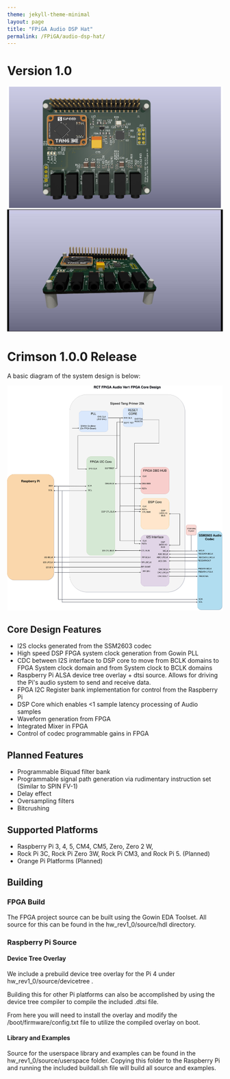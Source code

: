 ```yaml
---
theme: jekyll-theme-minimal
layout: page
title: "FPiGA Audio DSP Hat"
permalink: /FPiGA/audio-dsp-hat/
---
```


# Version 1.0

![Overhead](https://github.com/Radical-Computer-Technologies/FPiGA-Audio-Hat/blob/main/photos/FPiGA_Audio-overhead.png "Overhead")
![Front Facing Tilt](https://github.com/Radical-Computer-Technologies/FPiGA-Audio-Hat/blob/main/photos/FPiGA_Audio-fwdtilt.jpg "Front Facing Tile")

# Crimson 1.0.0 Release

A basic diagram of the system design is below:

![Core Design](https://github.com/Radical-Computer-Technologies/FPiGA-Audio-Hat/blob/main/photos/FPiGA-Audio-1.0-FPGA-CoreDesign.png "Core Design")

## Core Design Features
* I2S clocks generated from the SSM2603 codec
* High speed DSP FPGA system clock generation from Gowin PLL
* CDC between I2S interface to DSP core to move from BCLK domains to FPGA System clock domain and from System clock to BCLK domains
* Raspberry Pi ALSA device tree overlay + dtsi source. Allows for driving the Pi's audio system to send and receive data.
* FPGA I2C Register bank implementation for control from the Raspberry Pi
* DSP Core which enables <1 sample latency processing of Audio samples
* Waveform generation from FPGA
* Integrated Mixer in FPGA
* Control of codec programmable gains in FPGA
## Planned Features
* Programmable Biquad filter bank
* Programmable signal path generation via rudimentary instruction set (Similar to SPIN FV-1)
* Delay effect
* Oversampling filters
* Bitcrushing


## Supported Platforms
* Raspberry Pi 3, 4, 5, CM4, CM5, Zero, Zero 2 W,
* Rock Pi 3C, Rock Pi Zero 3W, Rock Pi CM3, and Rock Pi 5. (Planned)
* Orange Pi Platforms (Planned)

## Building

### FPGA Build
The FPGA project source can be built using the Gowin EDA Toolset. All source for this can be found in the hw_rev1_0/source/hdl directory.

### Raspberry Pi Source

#### Device Tree Overlay
We include a prebuild device tree overlay for the Pi 4 under hw_rev1_0/source/devicetree . 

Building this for other Pi platforms can also be accomplished by using the device tree compiler to compile the included .dtsi file. 

From here you will need to install the overlay and modify the /boot/firmware/config.txt file to utilize the compiled overlay on boot.

#### Library and Examples
Source for the userspace library and examples can be found in the hw_rev1_0/source/userspace folder. Copying this folder to the Raspberry Pi and running the included 
buildall.sh file will build all source and examples.



